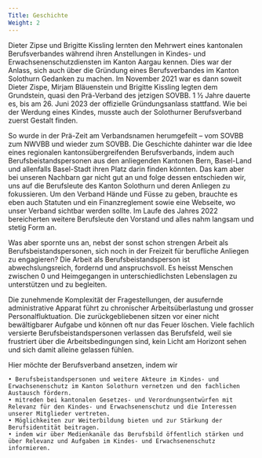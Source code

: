 ```yaml
---
Title: Geschichte
Weight: 2
---
```


Dieter Zipse und Brigitte Kissling lernten den Mehrwert eines kantonalen Berufsverbandes während ihren Anstellungen in Kindes- und Erwachsenenschutzdiensten im Kanton Aargau kennen. Dies war der Anlass, sich auch über die Gründung eines Berufsverbandes im Kanton Solothurn Gedanken zu machen. Im November 2021 war es dann soweit Dieter Zispe, Mirjam Bläuenstein und Brigitte Kissling legten dem Grundstein, quasi den Prä-Verband des jetzigen SOVBB. 1 ½ Jahre dauerte es, bis am 26. Juni 2023 der offizielle Gründungsanlass stattfand. Wie bei der Werdung eines Kindes, musste auch der Solothurner Berufsverband zuerst Gestalt finden.

So wurde in der Prä-Zeit am Verbandsnamen herumgefeilt – vom SOVBB zum NWVBB und wieder zum SOVBB. Die Geschichte dahinter war die Idee eines regionalen kantonsübergreifenden Berufsverbands, indem auch Berufsbeistandspersonen aus den anliegenden Kantonen Bern, Basel-Land und allenfalls Basel-Stadt ihren Platz darin finden könnten. Das kam aber bei unseren Nachbarn gar nicht gut an und folge dessen entschieden wir, uns auf die Berufsleute des Kanton Solothurn und deren Anliegen zu fokussieren. 
Um den Verband Hände und Füsse zu geben, brauchte es eben auch Statuten und ein Finanzreglement sowie eine Webseite, wo unser Verband sichtbar werden sollte. Im Laufe des Jahres 2022 bereicherten weitere Berufsleute den Vorstand und alles nahm langsam und stetig Form an. 

Was aber spornte uns an, nebst der sonst schon strengen Arbeit als Berufsbeistandspersonen, sich noch in der Freizeit für berufliche Anliegen zu engagieren?
Die Arbeit als Berufsbeistandsperson ist abwechslungsreich, fordernd und anspruchsvoll. Es heisst Menschen zwischen 0 und Heimgegangen in unterschiedlichsten Lebenslagen zu unterstützen und zu begleiten. 

Die zunehmende Komplexität der Fragestellungen, der ausufernde administrative Apparat führt zu chronischer Arbeitsüberlastung und grosser Personalfluktuation. Die zurückgebliebenen sitzen vor einer nicht bewältigbarer Aufgabe und können oft nur das Feuer löschen. Viele fachlich versierte Berufsbeistandspersonen verlassen das Berufsfeld, weil sie frustriert über die Arbeitsbedingungen sind, kein Licht am Horizont sehen und sich damit alleine gelassen fühlen. 

Hier möchte der Berufsverband ansetzen, indem wir

    • Berufsbeistandspersonen und weitere Akteure im Kindes- und Erwachsenenschutz im Kanton Solothurn vernetzen und den fachlichen Austausch fördern. 
    • mitreden bei kantonalen Gesetzes- und Verordnungsentwürfen mit Relevanz für den Kindes- und Erwachsenenschutz und die Interessen unserer Mitglieder vertreten.
    • Möglichkeiten zur Weiterbildung bieten und zur Stärkung der Berufsidentität beitragen. 
    • indem wir über Medienkanäle das Berufsbild öffentlich stärken und über Relevanz und Aufgaben im Kindes- und Erwachsenenschutz informieren. 

